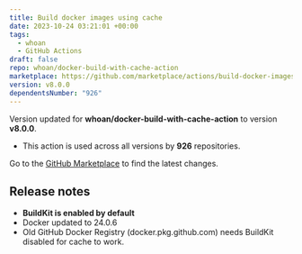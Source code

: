 ```yaml
---
title: Build docker images using cache
date: 2023-10-24 03:21:01 +00:00
tags:
  - whoan
  - GitHub Actions
draft: false
repo: whoan/docker-build-with-cache-action
marketplace: https://github.com/marketplace/actions/build-docker-images-using-cache
version: v8.0.0
dependentsNumber: "926"
---
```



Version updated for **whoan/docker-build-with-cache-action** to version **v8.0.0**.
- This action is used across all versions by **926** repositories.

Go to the [GitHub Marketplace](https://github.com/marketplace/actions/build-docker-images-using-cache) to find the latest changes.

## Release notes

- **BuildKit is enabled by default**
- Docker updated to 24.0.6
- Old GitHub Docker Registry (docker.pkg.github.com) needs BuildKit disabled for cache to work.
